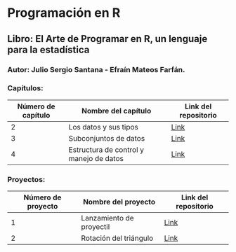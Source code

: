 # Programación en R

## Libro: El Arte de Programar en R, un lenguaje para la estadística

### Autor: Julio Sergio Santana - Efraín Mateos Farfán.

### Capítulos:

| Número de capítulo | Nombre del capítulo | Link del repositorio |
| ------------------ | ------------------- | -------------------- |
| 2 | Los datos y sus tipos | [Link](https://github.com/jairomqcode/ProgramacionR/blob/main/Cap%C3%ADtulo2.md) |
| 3 | Subconjuntos de datos | [Link](https://github.com/jairomqcode/ProgramacionR/blob/92f9199ce374920d899f112f97b9936d47214fa7/Cap%C3%ADtulo3.md) |
| 4 | Estructura de control y manejo de datos | [Link](https://github.com/jairomqcode/ProgramacionR/blob/d80a9cb3850343836428ef4c0135ce42e8c15f39/Cap%C3%ADtulo4.md) |

### Proyectos:

| Número de proyecto | Nombre del proyecto | Link del repositorio |
| ------------------ | ------------------- | -------------------- |
| 1 | Lanzamiento de proyectil | [Link](https://github.com/jairomqcode/ProgramacionR/blob/b2f86615bfcc47d956d9511773945f69b94d17ec/proyecto1.md) |
| 2 | Rotación del triángulo | [Link](https://github.com/jairomqcode/ProgramacionR/blob/9c817ca5835178010f10de3037d04981f152a638/proyecto2.md) |
